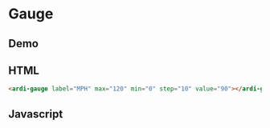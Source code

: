# Gauge

## Demo

<script src="/components/gauge.js" type="module"></script>

<ardi-gauge label="MPH" max="120" min="0" step="10" value="90"></ardi-gauge>

## HTML

```html
<ardi-gauge label="MPH" max="120" min="0" step="10" value="90"></ardi-gauge>
```

## Javascript

[](../components/gauge.js ':include')
